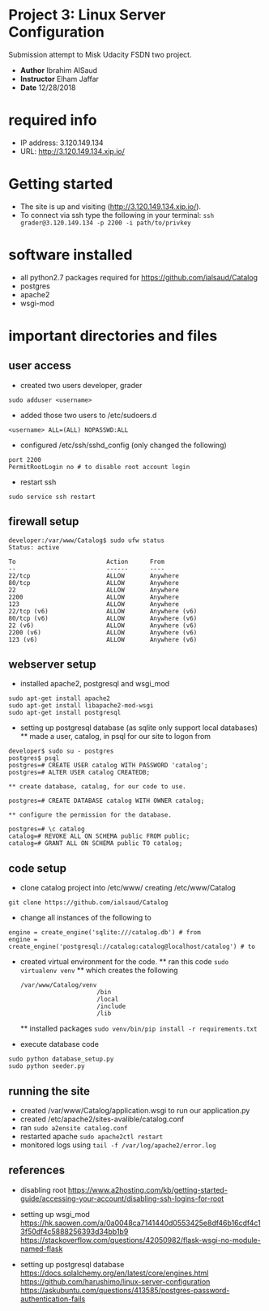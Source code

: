 # Project 3: Linux Server Configuration
Submission attempt to Misk Udacity FSDN two project. 
* **Author** Ibrahim AlSaud
* **Instructor** Elham Jaffar
* **Date** 12/28/2018

# required info
* IP address: 3.120.149.134
* URL: http://3.120.149.134.xip.io/


# Getting started
* The site is up and visiting (http://3.120.149.134.xip.io/).
* To connect via ssh type the following in your terminal:
```ssh grader@3.120.149.134 -p 2200 -i path/to/privkey```


# software installed
* all python2.7 packages required for https://github.com/ialsaud/Catalog
* postgres
* apache2
* wsgi-mod


# important directories and files
## user access
* created two users developer, grader
```
sudo adduser <username>
```
* added those two users to /etc/sudoers.d
```
<username> ALL=(ALL) NOPASSWD:ALL
```
* configured /etc/ssh/sshd_config (only changed the following)
```
port 2200
PermitRootLogin no # to disable root account login
```
* restart ssh
```
sudo service ssh restart
```

## firewall setup
```
developer:/var/www/Catalog$ sudo ufw status
Status: active

To                         Action      From
--                         ------      ----
22/tcp                     ALLOW       Anywhere
80/tcp                     ALLOW       Anywhere
22                         ALLOW       Anywhere
2200                       ALLOW       Anywhere
123                        ALLOW       Anywhere
22/tcp (v6)                ALLOW       Anywhere (v6)
80/tcp (v6)                ALLOW       Anywhere (v6)
22 (v6)                    ALLOW       Anywhere (v6)
2200 (v6)                  ALLOW       Anywhere (v6)
123 (v6)                   ALLOW       Anywhere (v6)
```



## webserver setup
* installed apache2, postgresql and wsgi_mod
```
sudo apt-get install apache2
sudo apt-get install libapache2-mod-wsgi
sudo apt-get install postgresql
```

* setting up postgresql database (as sqlite only support local databases)
    ** made a user, catalog, in psql for our site to logon from
```
developer$ sudo su - postgres
postgres$ psql
postgres=# CREATE USER catalog WITH PASSWORD 'catalog';
postgres=# ALTER USER catalog CREATEDB;
```
    ** create database, catalog, for our code to use.
```
postgres=# CREATE DATABASE catalog WITH OWNER catalog;
```
    ** configure the permission for the database.
```
postgres=# \c catalog
catalog=# REVOKE ALL ON SCHEMA public FROM public;
catalog=# GRANT ALL ON SCHEMA public TO catalog; 
```

## code setup
* clone catalog project into /etc/www/ creating /etc/www/Catalog
```
git clone https://github.com/ialsaud/Catalog
```

* change all instances of the following to
```
engine = create_engine('sqlite:///catalog.db') # from
engine = create_engine('postgresql://catalog:catalog@localhost/catalog') # to
```

* created virtual environment for the code.
    ** ran this code
    ```sudo virtualenv venv```
    ** which creates the following
    ```
    /var/www/Catalog/venv
                         /bin
                         /local
                         /include
                         /lib
    ```
    ** installed packages
    ```sudo venv/bin/pip install -r requirements.txt```

* execute database code
```
sudo python database_setup.py
sudo python seeder.py
```


## running the site
* created /var/www/Catalog/application.wsgi to run our application.py
* created /etc/apache2/sites-avalible/catalog.conf
* ran ```sudo a2ensite catalog.conf```
* restarted apache ```sudo apache2ctl restart```
* monitored logs using ```tail -f /var/log/apache2/error.log```






## references

* disabling root
https://www.a2hosting.com/kb/getting-started-guide/accessing-your-account/disabling-ssh-logins-for-root

* setting up wsgi_mod 
https://hk.saowen.com/a/0a0048ca7141440d0553425e8df46b16cdf4c13f50df4c5888256393d34bb1b9
https://stackoverflow.com/questions/42050982/flask-wsgi-no-module-named-flask

* setting up postgresql database 
https://docs.sqlalchemy.org/en/latest/core/engines.html
https://github.com/harushimo/linux-server-configuration
https://askubuntu.com/questions/413585/postgres-password-authentication-fails